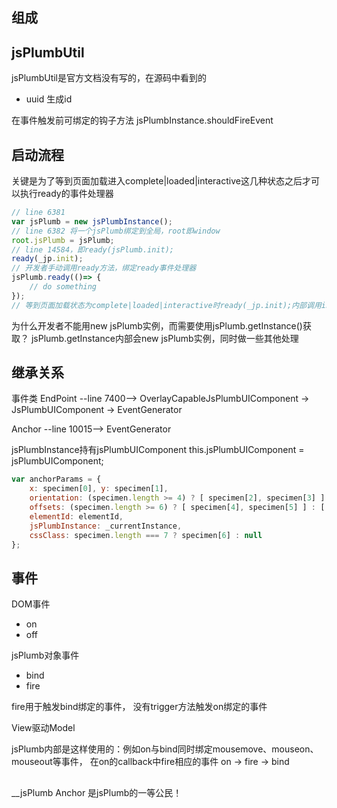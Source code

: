 ## 组成

## jsPlumbUtil
jsPlumbUtil是官方文档没有写的，在源码中看到的

- uuid 生成id 

在事件触发前可绑定的钩子方法 jsPlumbInstance.shouldFireEvent

## 启动流程
关键是为了等到页面加载进入complete|loaded|interactive这几种状态之后才可以执行ready的事件处理器
```js
// line 6381
var jsPlumb = new jsPlumbInstance();
// line 6382 将一个jsPlumb绑定到全局，root即window
root.jsPlumb = jsPlumb;
// line 14584，即ready(jsPlumb.init);
ready(_jp.init);
// 开发者手动调用ready方法，绑定ready事件处理器
jsPlumb.ready(()=> {
    // do something
});
// 等到页面加载状态为complete|loaded|interactive时ready(_jp.init);内部调用init，取出ready事件处理器执行
```

为什么开发者不能用new jsPlumb实例，而需要使用jsPlumb.getInstance()获取？
jsPlumb.getInstance内部会new jsPlumb实例，同时做一些其他处理

## 继承关系
事件类 
EndPoint --line 7400--> OverlayCapableJsPlumbUIComponent -> JsPlumbUIComponent -> EventGenerator

Anchor --line 10015--> EventGenerator

jsPlumbInstance持有jsPlumbUIComponent
this.jsPlumbUIComponent = jsPlumbUIComponent;

````js
var anchorParams = {
    x: specimen[0], y: specimen[1],
    orientation: (specimen.length >= 4) ? [ specimen[2], specimen[3] ] : [0, 0],
    offsets: (specimen.length >= 6) ? [ specimen[4], specimen[5] ] : [ 0, 0 ],
    elementId: elementId,
    jsPlumbInstance: _currentInstance,
    cssClass: specimen.length === 7 ? specimen[6] : null
};
````

## 事件
DOM事件
- on
- off

jsPlumb对象事件
- bind
- fire

fire用于触发bind绑定的事件， 没有trigger方法触发on绑定的事件


View驱动Model

jsPlumb内部是这样使用的：例如on与bind同时绑定mousemove、mouseon、mouseout等事件，
在on的callback中fire相应的事件
on -> fire -> bind

##
__jsPlumb
Anchor 是jsPlumb的一等公民！
